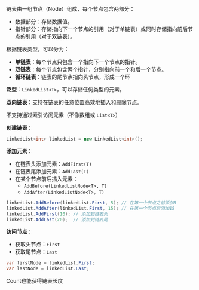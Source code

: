 链表由一组节点（Node）组成，每个节点包含两部分：

- 数据部分：存储数据值。
- 指针部分：存储指向下一个节点的引用（对于单链表）或同时存储指向前后节点的引用（对于双链表）。

根据链表类型，可以分为：

- **单链表**：每个节点只包含一个指向下一个节点的指针。
- **双链表**：每个节点包含两个指针，分别指向前一个和后一个节点。
- **循环链表**：链表的尾节点指向头节点，形成一个环

**泛型**：`LinkedList<T>`，可以存储任何类型的元素。

**双向链表**：支持在链表的任意位置高效地插入和删除节点。

不支持通过索引访问元素（不像数组或 `List<T>`）

**创建链表**：

```c#
LinkedList<int> linkedList = new LinkedList<int>();
```

**添加元素**：

- 在链表头添加元素：`AddFirst(T)`
- 在链表尾添加元素：`AddLast(T)`
- 在某个节点前后插入元素：
  - `AddBefore(LinkedListNode<T>, T)`
  - `AddAfter(LinkedListNode<T>, T)`

```c#
linkedList.AddBefore(linkedList.First, 5); // 在第一个节点之前添加5
linkedList.AddAfter(linkedList.First, 15); // 在第一个节点后添加15
linkedList.AddFirst(10); // 添加到链表头
linkedList.AddLast(20);  // 添加到链表尾
```

**访问节点**：

- 获取头节点：`First`
- 获取尾节点：`Last`

```c#
var firstNode = linkedList.First;
var lastNode = linkedList.Last;
```

Count也能获得链表长度